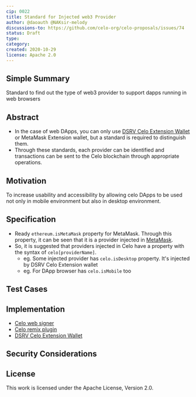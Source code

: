 ```yaml
---
cip: 0022
title: Standard for Injected web3 Provider
author: @daoauth @NAKsir-melody
discussions-to: https://github.com/celo-org/celo-proposals/issues/74
status: Draft
type:
category:
created: 2020-10-29
license: Apache 2.0
---
```


## Simple Summary
Standard to find out the type of web3 provider to support dapps running in web browsers

## Abstract
- In the case of web DApps, you can only use [DSRV Celo Extension Wallet](https://chrome.google.com/webstore/detail/celo-desktop-wallet/kkilomkmpmkbdnfelcpgckmpcaemjcdh) or MetaMask Extension wallet, but a standard is required to distinguish them.
- Through these standards, each provider can be identified and transactions can be sent to the Celo blockchain through appropriate operations.

## Motivation
To increase usability and accessibility by allowing celo DApps to be used not only in mobile environment but also in desktop environment.

## Specification
- Ready `ethereum.isMetaMask` property for MetaMask. Through this property, it can be seen that it is a provider injected in [MetaMask](https://docs.metamask.io/guide/ethereum-provider.html#properties).
- So, it is suggested that providers injected in Celo have a property with the syntax of `celo[providerName]`.
  * eg. Some injected provider has `celo.isDesktop` property. It's injected by DSRV Celo Extension wallet
  * eg. For DApp browser has `celo.isMobile` too

## Test Cases


## Implementation
- [Celo web signer](https://github.com/dexfair/celo-web-signer)
- [Celo remix plugin](https://github.com/dexfair/celo-remix-plugin)
- [DSRV Celo Extension Wallet](https://github.com/dsrvlabs/celo-extension-wallet)

## Security Considerations

## License
This work is licensed under the Apache License, Version 2.0.
